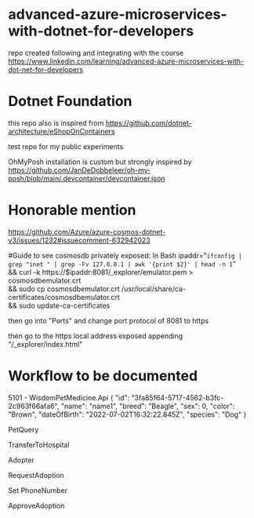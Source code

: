 # advanced-azure-microservices-with-dotnet-for-developers

repo created following and integrating with the course https://www.linkedin.com/learning/advanced-azure-microservices-with-dot-net-for-developers

# Dotnet Foundation

this repo also is inspired from https://github.com/dotnet-architecture/eShopOnContainers

test repo for my public experiments

OhMyPosh installation is custom but strongly inspired by  https://github.com/JanDeDobbeleer/oh-my-posh/blob/main/.devcontainer/devcontainer.json

# Honorable mention
https://github.com/Azure/azure-cosmos-dotnet-v3/issues/1232#issuecomment-632942023

#Guide to see cosmosdb privately exposed:
In Bash
ipaddr="`ifconfig | grep "inet " | grep -Fv 127.0.0.1 | awk '{print $2}' | head -n 1`" \
&& curl -k https://$ipaddr:8081/_explorer/emulator.pem > cosmosdbemulator.crt \
&& sudo cp cosmosdbemulator.crt /usr/local/share/ca-certificates/cosmosdbemulator.crt \
&& sudo update-ca-certificates

then go into "Ports" and change port protocol of 8081 to https

then go to the https local address exposed appending "/_explorer/index.html"



# Workflow to be documented
5101 - WisdomPetMedicine.Api
{
  "id": "3fa85f64-5717-4562-b3fc-2c963f66afa6",
  "name": "name1",
  "breed": "Beagle",
  "sex": 0,
  "color": "Brown",
  "dateOfBirth": "2022-07-02T16:32:22.845Z",
  "species": "Dog"
}

PetQuery

TransferToHospital

Adopter

RequestAdoption

Set PhoneNumber

ApproveAdoption

